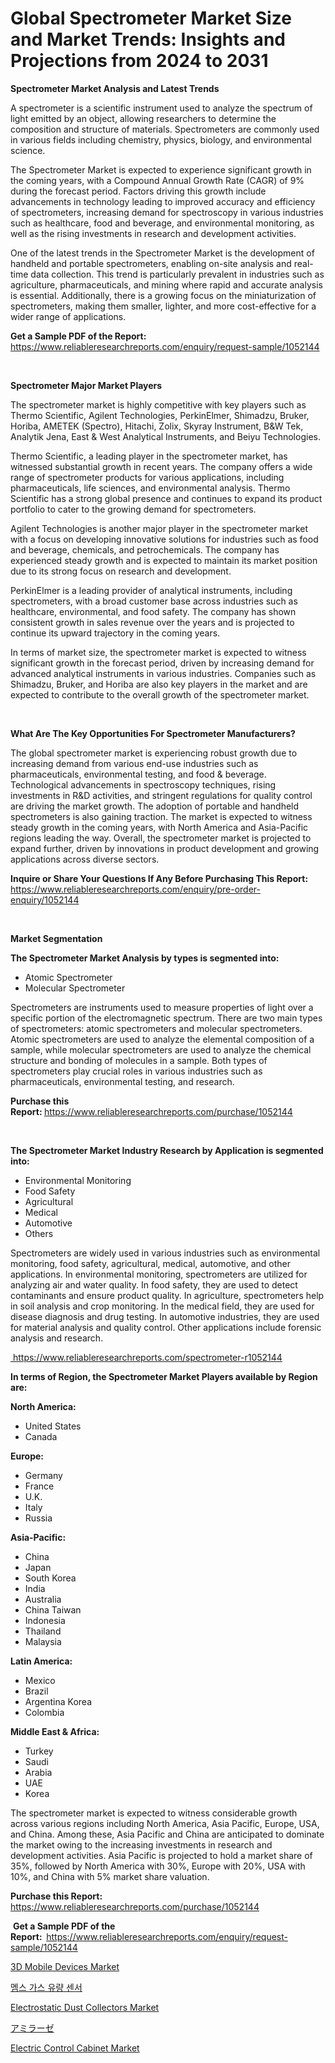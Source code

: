 <p><h1>Global Spectrometer Market Size and Market Trends: Insights and Projections from 2024 to 2031</h1></p><p><strong>Spectrometer Market Analysis and Latest Trends</strong></p>
<p><p>A spectrometer is a scientific instrument used to analyze the spectrum of light emitted by an object, allowing researchers to determine the composition and structure of materials. Spectrometers are commonly used in various fields including chemistry, physics, biology, and environmental science.</p><p>The Spectrometer Market is expected to experience significant growth in the coming years, with a Compound Annual Growth Rate (CAGR) of 9% during the forecast period. Factors driving this growth include advancements in technology leading to improved accuracy and efficiency of spectrometers, increasing demand for spectroscopy in various industries such as healthcare, food and beverage, and environmental monitoring, as well as the rising investments in research and development activities.</p><p>One of the latest trends in the Spectrometer Market is the development of handheld and portable spectrometers, enabling on-site analysis and real-time data collection. This trend is particularly prevalent in industries such as agriculture, pharmaceuticals, and mining where rapid and accurate analysis is essential. Additionally, there is a growing focus on the miniaturization of spectrometers, making them smaller, lighter, and more cost-effective for a wider range of applications.</p></p>
<p><strong>Get a Sample PDF of the Report:&nbsp;</strong> <a href="https://www.reliableresearchreports.com/enquiry/request-sample/1052144">https://www.reliableresearchreports.com/enquiry/request-sample/1052144</a></p>
<p>&nbsp;</p>
<p><strong>Spectrometer Major Market Players</strong></p>
<p><p>The spectrometer market is highly competitive with key players such as Thermo Scientific, Agilent Technologies, PerkinElmer, Shimadzu, Bruker, Horiba, AMETEK (Spectro), Hitachi, Zolix, Skyray Instrument, B&W Tek, Analytik Jena, East & West Analytical Instruments, and Beiyu Technologies.</p><p>Thermo Scientific, a leading player in the spectrometer market, has witnessed substantial growth in recent years. The company offers a wide range of spectrometer products for various applications, including pharmaceuticals, life sciences, and environmental analysis. Thermo Scientific has a strong global presence and continues to expand its product portfolio to cater to the growing demand for spectrometers.</p><p>Agilent Technologies is another major player in the spectrometer market with a focus on developing innovative solutions for industries such as food and beverage, chemicals, and petrochemicals. The company has experienced steady growth and is expected to maintain its market position due to its strong focus on research and development.</p><p>PerkinElmer is a leading provider of analytical instruments, including spectrometers, with a broad customer base across industries such as healthcare, environmental, and food safety. The company has shown consistent growth in sales revenue over the years and is projected to continue its upward trajectory in the coming years.</p><p>In terms of market size, the spectrometer market is expected to witness significant growth in the forecast period, driven by increasing demand for advanced analytical instruments in various industries. Companies such as Shimadzu, Bruker, and Horiba are also key players in the market and are expected to contribute to the overall growth of the spectrometer market.</p></p>
<p>&nbsp;</p>
<p><strong>What Are The Key Opportunities For Spectrometer Manufacturers?</strong></p>
<p><p>The global spectrometer market is experiencing robust growth due to increasing demand from various end-use industries such as pharmaceuticals, environmental testing, and food & beverage. Technological advancements in spectroscopy techniques, rising investments in R&D activities, and stringent regulations for quality control are driving the market growth. The adoption of portable and handheld spectrometers is also gaining traction. The market is expected to witness steady growth in the coming years, with North America and Asia-Pacific regions leading the way. Overall, the spectrometer market is projected to expand further, driven by innovations in product development and growing applications across diverse sectors.</p></p>
<p><strong>Inquire or Share Your Questions If Any Before Purchasing This Report:</strong> <a href="https://www.reliableresearchreports.com/enquiry/pre-order-enquiry/1052144">https://www.reliableresearchreports.com/enquiry/pre-order-enquiry/1052144</a></p>
<p>&nbsp;</p>
<p><strong>Market Segmentation</strong></p>
<p><strong>The Spectrometer Market Analysis by types is segmented into:</strong></p>
<p><ul><li>Atomic Spectrometer</li><li>Molecular Spectrometer</li></ul></p>
<p><p>Spectrometers are instruments used to measure properties of light over a specific portion of the electromagnetic spectrum. There are two main types of spectrometers: atomic spectrometers and molecular spectrometers. Atomic spectrometers are used to analyze the elemental composition of a sample, while molecular spectrometers are used to analyze the chemical structure and bonding of molecules in a sample. Both types of spectrometers play crucial roles in various industries such as pharmaceuticals, environmental testing, and research.</p></p>
<p><strong>Purchase this Report:&nbsp;</strong><a href="https://www.reliableresearchreports.com/purchase/1052144">https://www.reliableresearchreports.com/purchase/1052144</a></p>
<p>&nbsp;</p>
<p><strong>The Spectrometer Market Industry Research by Application is segmented into:</strong></p>
<p><ul><li>Environmental Monitoring</li><li>Food Safety</li><li>Agricultural</li><li>Medical</li><li>Automotive</li><li>Others</li></ul></p>
<p><p>Spectrometers are widely used in various industries such as environmental monitoring, food safety, agricultural, medical, automotive, and other applications. In environmental monitoring, spectrometers are utilized for analyzing air and water quality. In food safety, they are used to detect contaminants and ensure product quality. In agriculture, spectrometers help in soil analysis and crop monitoring. In the medical field, they are used for disease diagnosis and drug testing. In automotive industries, they are used for material analysis and quality control. Other applications include forensic analysis and research.</p></p>
<p><a href="https://www.reliableresearchreports.com/spectrometer-r1052144">&nbsp;https://www.reliableresearchreports.com/spectrometer-r1052144</a></p>
<p><strong>In terms of Region, the Spectrometer Market Players available by Region are:</strong></p>
<p>
    <p> <strong> North America: </strong>
        <ul>
            <li>United States</li>
            <li>Canada</li>
        </ul>
        </p> 
    <p> <strong> Europe: </strong>
        <ul>
            <li>Germany</li>
            <li>France</li>
            <li>U.K.</li>
            <li>Italy</li>
            <li>Russia</li>
        </ul>
        </p> 
    <p> <strong> Asia-Pacific: </strong>
        <ul>
            <li>China</li>
            <li>Japan</li>
            <li>South Korea</li>
            <li>India</li>
            <li>Australia</li>
            <li>China Taiwan</li>
            <li>Indonesia</li>
            <li>Thailand</li>
            <li>Malaysia</li>
        </ul>
        </p> 
    <p> <strong> Latin America: </strong>
        <ul>
            <li>Mexico</li>
            <li>Brazil</li>
            <li>Argentina Korea</li>
            <li>Colombia</li>
        </ul>
        </p> 
    <p> <strong> Middle East & Africa: </strong>
        <ul>
            <li>Turkey</li>
            <li>Saudi</li>
            <li>Arabia</li>
            <li>UAE</li>
            <li>Korea</li>
        </ul>
    </p>
    </p>
<p><p>The spectrometer market is expected to witness considerable growth across various regions including North America, Asia Pacific, Europe, USA, and China. Among these, Asia Pacific and China are anticipated to dominate the market owing to the increasing investments in research and development activities. Asia Pacific is projected to hold a market share of 35%, followed by North America with 30%, Europe with 20%, USA with 10%, and China with 5% market share valuation.</p></p>
<p><strong>Purchase this Report: </strong><a href="https://www.reliableresearchreports.com/purchase/1052144">https://www.reliableresearchreports.com/purchase/1052144</a></p>
<p>&nbsp;<strong>Get a Sample PDF of the Report:&nbsp;&nbsp;</strong><a href="https://www.reliableresearchreports.com/enquiry/request-sample/1052144">https://www.reliableresearchreports.com/enquiry/request-sample/1052144</a></p>
<p><strong></strong></p>
<p><p><a href="https://github.com/brentleyjimmiealvaradoz4l1rea/Market-Research-Report-List-2/blob/main/3d-mobile-devices-market.md">3D Mobile Devices Market</a></p><p><a href="https://medium.com/@kennayundt/%EB%A9%94%EB%AA%A8%EB%A6%AC%EC%A6%88-%EA%B0%80%EC%8A%A4-%ED%94%8C%EB%A1%9C%EC%9A%B0-%EC%84%BC%EC%84%9C-%EC%8B%9C%EC%9E%A5-%EC%A7%80%ED%91%9C-%ED%95%B4%EB%8F%85-%EC%8B%9C%EC%9E%A5-%EC%A0%90%EC%9C%A0%EC%9C%A8-%ED%8A%B8%EB%A0%8C%EB%93%9C-%EB%B0%8F-%EC%84%B1%EC%9E%A5-%ED%8C%A8%ED%84%B4-a08fcd66ad39">멤스 가스 유량 센서</a></p><p><a href="https://issuu.com/reportprime-2/docs/electrostatic-dust-collectors-market-size-2030.ppt">Electrostatic Dust Collectors Market</a></p><p><a href="https://github.com/qwpelcjko9242629/Market-Research-Report-List-1/blob/main/171540421246.md">アミラーゼ</a></p><p><a href="https://github.com/Angelnienowdseej3e45z3p8c/Market-Research-Report-List-2/blob/main/electric-control-cabinet-market.md">Electric Control Cabinet Market</a></p></p>